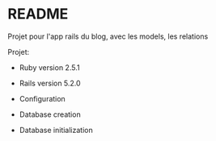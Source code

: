 # README

Projet pour l'app rails du blog, avec les models, les relations

Projet:

* Ruby version 2.5.1

* Rails version 5.2.0

* Configuration

* Database creation

* Database initialization
